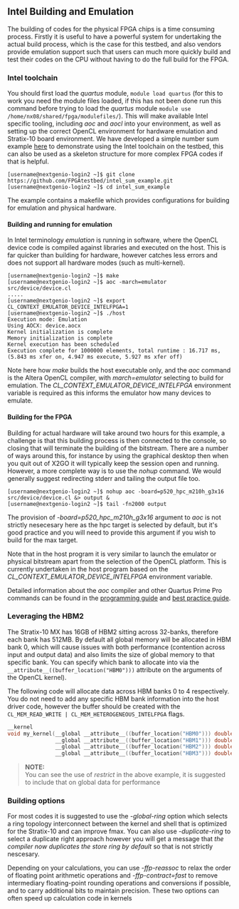 ## Intel Building and Emulation

The building of codes for the physical FPGA chips is a time consuming process. Firstly it is useful to have a powerful system for undertaking the actual build process, which is the case for this testbed, and also vendors provide emulation support such that users can much more quickly build and test their codes on the CPU without having to do the full build for the FPGA.

### Intel toolchain

You should first load the _quartus_ module, `module load quartus` (for this to work you need the module files loaded, if this has not been done run this command before trying to load the _quartus_ module `module use /home/nx08/shared/fpga/modulefiles/`). This will make available Intel specific tooling, including _aoc_ and _aocl_ into your environment, as well as setting up the correct OpenCL environment for hardware emulation and Stratix-10 board environment. We have developed a simple number sum example [here](https://github.com/FPGAtestbed/intel_sum_example) to demonstrate using the Intel toolchain on the testbed, this can also be used as a skeleton structure for more complex FPGA codes if that is helpful.

```console
[username@nextgenio-login2 ~]$ git clone https://github.com/FPGAtestbed/intel_sum_example.git
[username@nextgenio-login2 ~]$ cd intel_sum_example
```

The example contains a makefile which provides configurations for building for emulation and physical hardware. 

#### Building and running for emulation

In Intel terminology _emulation_ is running in software, where the OpenCL device code is compiled against libraries and executed on the host. This is far quicker than building for hardware, however catches less errors and does not support all hardware modes (such as multi-kernel). 

```console
[username@nextgenio-login2 ~]$ make
[username@nextgenio-login2 ~]$ aoc -march=emulator src/device/device.cl
.....
[username@nextgenio-login2 ~]$ export CL_CONTEXT_EMULATOR_DEVICE_INTELFPGA=1
[username@nextgenio-login2 ~]$ ./host
Execution mode: Emulation
Using AOCX: device.aocx
Kernel initialization is complete
Memory initialization is complete
Kernel execution has been scheduled
Execution complete for 1000000 elements, total runtime : 16.717 ms, (5.843 ms xfer on, 4.947 ms execute, 5.927 ms xfer off)
```

Note here how _make_ builds the host executable only, and the _aoc_ command is the Altera OpenCL compiler, with _march=emulator_ selecting to build for emulation. The _CL_CONTEXT_EMULATOR_DEVICE_INTELFPGA_ environment variable is required as this informs the emulator how many devices to emulate.

#### Building for the FPGA

Building for actual hardware will take around two hours for this example, a challenge is that this building process is then connected to the console, so closing that will terminate the building of the bitstream. There are a number of ways around this, for instance by using the graphical desktop then when you quit out of X2GO it will typically keep the session open and running. However, a more complete way is to use the _nohup_ command. We would generally suggest redirecting stderr and tailing the output file too.

```console
[username@nextgenio-login2 ~]$ nohup aoc -board=p520_hpc_m210h_g3x16 src/device/device.cl &> output &
[username@nextgenio-login2 ~]$ tail -fn2000 output
```
The provision of _-board=p520_hpc_m210h_g3x16_ argument to _aoc_ is not strictly nesecesary here as the hpc target is selected by default, but it's good practice and you will need to provide this argument if you wish to build for the max target.

Note that in the host program it is very similar to launch the emulator or physical bitstream apart from the selection of the OpenCL platform. This is currently undertaken in the host program based on the _CL_CONTEXT_EMULATOR_DEVICE_INTELFPGA_ environment variable.

Detailed information about the _aoc_ compiler and other Quartus Prime Pro commands can be found in the [programming guide](https://www.intel.com/content/www/us/en/docs/programmable/683846/22-1/overview.html) and [best practice guide](https://www.intel.com/content/www/us/en/docs/programmable/683176/18-1/introduction-to-standard-edition-best.html).

### Leveraging the HBM2

The Stratix-10 MX has 16GB of HBM2 sitting across 32-banks, therefore each bank has 512MB. By default all global memory will be allocated in HBM bank 0, which will cause issues with both performance (contention across input and output data) and also limits the size of global memory to that specific bank. You can specify which bank to allocate into via the `__attribute__((buffer_location("HBM0")))` attribute on the arguments of the OpenCL kernel).

The following code will allocate data across HBM banks 0 to 4 respectively. You do not need to add any specific HBM bank information into the host driver code, however the buffer should be created with the `CL_MEM_READ_WRITE | CL_MEM_HETEROGENEOUS_INTELFPGA` flags.

```c
__kernel 
void my_kernel(__global __attribute__((buffer_location("HBM0"))) double * const restrict input1, 
               __global __attribute__((buffer_location("HBM1"))) double * const restrict input2, 
               __global __attribute__((buffer_location("HBM2"))) double * restrict output1, 
               __global __attribute__((buffer_location("HBM3"))) double * restrict output2)
```

>**NOTE:**  
> You can see the use of _restrict_ in the above example, it is suggested to include that on global data for performance

### Building options

For most codes it is suggested to use the _-global-ring_ option which selects a ring topology interconnect between the kernel and shell that is optimized for the Stratix-10 and can improve fmax. You can also use _-duplicate-ring_ to select a duplicate right approach however you will get a message that _the compiler now duplicates the store ring by default_ so that is not strictly nescesary.

Depending on your calculations, you can use _-ffp-reassoc_ to relax the order of floating point arithmetic operations and _-ffp-contract=fast_ to remove intermediary floating-point rounding operations and conversions if possible, and to carry additional bits to maintain precision. These two options can often speed up calculation code in kernels
